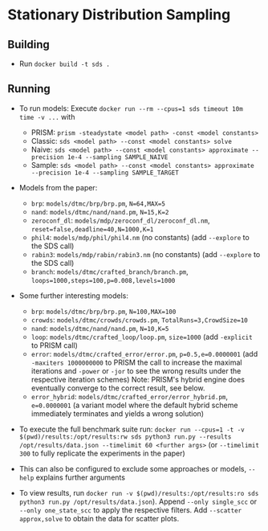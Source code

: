 # Stationary Distribution Sampling

## Building

* Run `docker build -t sds .`

## Running

* To run models: Execute `docker run --rm --cpus=1 sds timeout 10m time -v ...` with
    * PRISM: `prism -steadystate <model path> -const <model constants>`
    * Classic: `sds <model path> --const <model constants> solve`
    * Naive: `sds <model path> --const <model constants> approximate --precision 1e-4 --sampling SAMPLE_NAIVE`
    * Sample: `sds <model path> --const <model constants> approximate --precision 1e-4 --sampling SAMPLE_TARGET`

* Models from the paper:
    * `brp`: `models/dtmc/brp/brp.pm`, `N=64,MAX=5`
    * `nand`: `models/dtmc/nand/nand.pm`, `N=15,K=2`
    * `zeroconf_dl`: `models/mdp/zeroconf_dl/zeroconf_dl.nm`, `reset=false,deadline=40,N=1000,K=1`
    * `phil4`: `models/mdp/phil/phil4.nm` (no constants) (add `--explore` to the SDS call)
    * `rabin3`: `models/mdp/rabin/rabin3.nm` (no constants) (add `--explore` to the SDS call)
    * `branch`: `models/dtmc/crafted_branch/branch.pm`, `loops=1000,steps=100,p=0.008,levels=1000`

* Some further interesting models:
    * `brp`: `models/dtmc/brp/brp.pm`, `N=100,MAX=100`
    * `crowds`: `models/dtmc/crowds/crowds.pm`, `TotalRuns=3,CrowdSize=10`
    * `nand`: `models/dtmc/nand/nand.pm`, `N=10,K=5`
    * `loop`: `models/dtmc/crafted_loop/loop.pm`, `size=1000` (add `-explicit` to PRISM call)
    * `error`: `models/dtmc/crafted_error/error.pm`, `p=0.5,e=0.0000001` (add `-maxiters 1000000000` to PRISM the call to increase the maximal iterations and `-power` or `-jor` to see the wrong results under the respective iteration schemes)
      Note: PRISM's hybrid engine does eventually converge to the correct result, see below.
    * `error_hybrid`: `models/dtmc/crafted_error/error_hybrid.pm`, `e=0.0000001` (a variant model where the default hybrid scheme immediately terminates and yields a wrong solution)

* To execute the full benchmark suite run:
  `docker run --cpus=1 -t -v $(pwd)/results:/opt/results:rw sds python3 run.py --results /opt/results/data.json --timelimit 60 <further args>`
  (or `--timelimit 300` to fully replicate the experiments in the paper)
* This can also be configured to exclude some approaches or models, `--help` explains further arguments
* To view results, run `docker run -v $(pwd)/results:/opt/results:ro sds python3 run.py /opt/results/data.json`).
  Append `--only single_scc` or `--only one_state_scc` to apply the respective filters.
  Add `--scatter approx,solve` to obtain the data for scatter plots.
